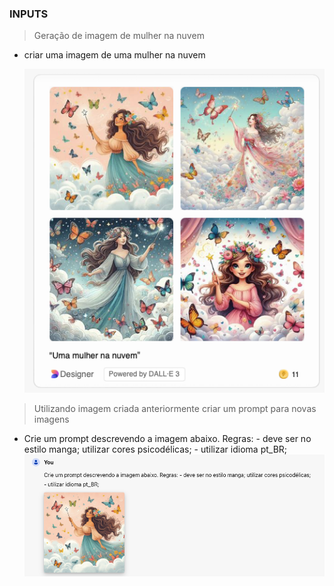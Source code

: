 ### INPUTS
> Geração de imagem de mulher na nuvem

* criar uma imagem de uma mulher na nuvem

  ![prompt input_01](input_01.png)

> Utilizando imagem criada anteriormente criar um prompt para novas imagens

* Crie um prompt descrevendo a imagem abaixo. Regras: - deve ser no estilo manga; utilizar cores psicodélicas; - utilizar idioma pt_BR;
  ![prompt input_02](input_02_prompt.png)





